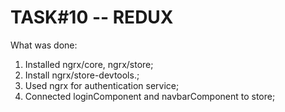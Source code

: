 # TASK#10 -- REDUX

What was done:
1. Installed ngrx/core, ngrx/store;
2. Install ngrx/store-devtools.;
3. Used ngrx for authentication service;
4. Connected loginComponent and navbarComponent to store;
